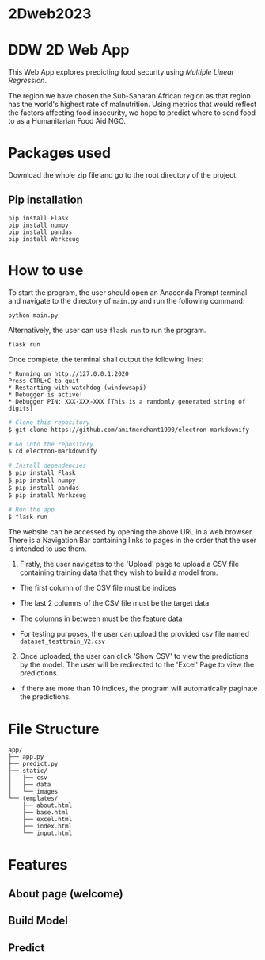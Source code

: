 # 2Dweb2023
# DDW 2D Web App

  

This Web App explores predicting food security using *Multiple Linear Regression*.

  

The region we have chosen the Sub-Saharan African region as that region has the world's highest rate of malnutrition. Using metrics that would reflect the factors affecting food insecurity, we hope to predict where to send food to as a Humanitarian Food Aid NGO.

  

# Packages used

Download the whole zip file and go to the root directory of the project.

  

## Pip installation

```
pip install Flask
pip install numpy
pip install pandas
pip install Werkzeug
```

  

# How to use

To start the program, the user should open an Anaconda Prompt terminal and navigate to the directory of `main.py` and run the following command:


```
python main.py
```

Alternatively, the user can use `flask run` to run the program.

  

```
flask run
```
Once complete, the terminal shall output the following lines:
```
* Running on http://127.0.0.1:2020
Press CTRL+C to quit
* Restarting with watchdog (windowsapi)
* Debugger is active!
* Debugger PIN: XXX-XXX-XXX [This is a randomly generated string of digits]
```
```bash
# Clone this repository
$ git clone https://github.com/amitmerchant1990/electron-markdownify

# Go into the repository
$ cd electron-markdownify

# Install dependencies
$ pip install Flask
$ pip install numpy
$ pip install pandas
$ pip install Werkzeug

# Run the app
$ flask run
```

The website can be accessed by opening the above URL in a web browser. There is a Navigation Bar containing links to pages in the order that the user is intended to use them.

1. Firstly, the user navigates to the 'Upload' page to upload a CSV file containing training data that they wish to build a model from.

- The first column of the CSV file must be indices

- The last 2 columns of the CSV file must be the target data

- The columns in between must be the feature data

- For testing purposes, the user can upload the provided csv file named `dataset_testtrain_V2.csv`

2. Once uploaded, the user can click 'Show CSV' to view the predictions by the model. The user will be redirected to the 'Excel' Page to view the predictions.

- If there are more than 10 indices, the program will automatically paginate the predictions.
 
  

# File Structure

```  
app/
├── app.py
├── predict.py
├── static/
│   ├── csv
│   ├── data
│   └── images
└── templates/
	├── about.html
	├── base.html
	├── excel.html
	├── index.html
	└── input.html
```

  

# Features

  
  
  

## About page (welcome)

  

## Build Model

  

## Predict
